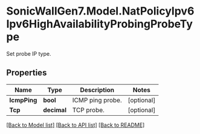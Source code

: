 # SonicWallGen7.Model.NatPolicyIpv6Ipv6HighAvailabilityProbingProbeType
Set probe IP type.

## Properties

Name | Type | Description | Notes
------------ | ------------- | ------------- | -------------
**IcmpPing** | **bool** | ICMP ping probe. | [optional] 
**Tcp** | **decimal** | TCP probe. | [optional] 

[[Back to Model list]](../README.md#documentation-for-models) [[Back to API list]](../README.md#documentation-for-api-endpoints) [[Back to README]](../README.md)

